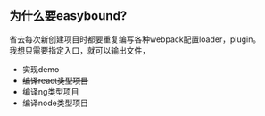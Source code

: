 
## 为什么要easybound?
省去每次新创建项目时都要重复编写各种webpack配置loader，plugin。<br/>
我想只需要指定入口，就可以输出文件，
  
- <del>实现demo</del>
- <del>编译react类型项目</del>
- 编译ng类型项目
- 编译node类型项目
